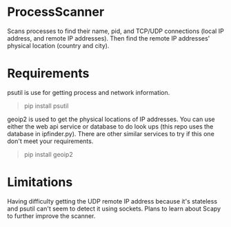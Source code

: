# ProcessScanner
<p>
  Scans processes to find their name, pid, and TCP/UDP connections (local IP address, and remote IP addresses).
  Then find the remote IP addresses' physical location (country and city). 
</p>

# Requirements
<p>
  psutil is use for getting process and network information.
</p>

>pip install psutil

<p>
  geoip2 is used to get the physical locations of IP addresses.
  You can use either the web api service or database to do look ups (this repo uses the database in ipfinder.py).
  There are other similar services to try if this one don't meet your requirements.
</p>

>pip install geoip2
>
# Limitations
<p>
  Having difficulty getting the UDP remote IP address because it's stateless and psutil can't seem to detect it using sockets.
  Plans to learn about Scapy to further improve the scanner.
</p>

